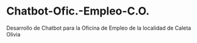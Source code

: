 # Chatbot-Ofic.-Empleo-C.O.
Desarrollo de Chatbot para la Oficina de Empleo de la localidad de Caleta Olivia
